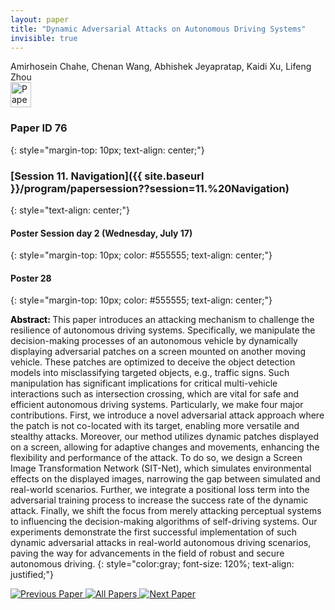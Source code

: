 ```yaml
---
layout: paper
title: "Dynamic Adversarial Attacks on Autonomous Driving Systems"
invisible: true
---
```

<div class="paper-authors">
<div class="paper-author-box">
    <div class="paper-author-name">Amirhosein Chahe, Chenan Wang, Abhishek Jeyapratap, Kaidi Xu, Lifeng Zhou</div>
    <div class="paper-author-uni"></div>
</div>

</div><div class="paper-pdf">
                <div> <a href="https://enriquecoronadozu.github.io/rssproceedings2024/rss20/p076.pdf"><img src="{{ site.baseurl }}/images/paper_link.png" alt="Paper Website" width = "33"  height = "40"/></a> </div>
                </div>

### Paper ID 76
{: style="margin-top: 10px; text-align: center;"}

### [Session 11. Navigation]({{ site.baseurl }}/program/papersession??session=11.%20Navigation)
{: style="text-align: center;"}

#### Poster Session day 2 (Wednesday, July 17)
{: style="margin-top: 10px; color: #555555; text-align: center;"}

#### Poster 28
{: style="margin-top: 10px; color: #555555; text-align: center;"}

<b style="color: black;">Abstract: </b>This paper introduces an attacking mechanism to challenge the resilience of autonomous driving systems. Specifically, we manipulate the decision-making processes of an autonomous vehicle by dynamically displaying adversarial patches on a screen mounted on another moving vehicle. These patches are optimized to deceive the object detection models into misclassifying targeted objects, e.g., traffic signs. Such manipulation has significant implications for critical multi-vehicle interactions such as intersection crossing, which are vital for safe and efficient autonomous driving systems. 
 Particularly, we make four major contributions. First, we introduce a novel adversarial attack approach where the patch is not co-located with its target, enabling more versatile and stealthy attacks. Moreover, our method utilizes dynamic patches displayed on a screen, allowing for adaptive changes and movements, enhancing the flexibility and performance of the attack. To do so, we design a Screen Image Transformation Network (SIT-Net), which simulates environmental effects on the displayed images, narrowing the gap between simulated and real-world scenarios. Further, we integrate a positional loss term into the adversarial training process to increase the success rate of the dynamic attack. Finally, we shift the focus from merely attacking perceptual systems to influencing the decision-making algorithms of self-driving systems. Our experiments demonstrate the first successful implementation of such dynamic adversarial attacks in real-world autonomous driving scenarios, paving the way for advancements in the field of robust and secure autonomous driving.
{: style="color:gray; font-size: 120%; text-align: justified;"}


<div class="paper-menu">
<a href="{{ site.baseurl }}/program/papers/075/"> <img src="{{ site.baseurl }}/images/previous_paper_icon.png" alt="Previous Paper" title="Previous Paper"/> </a>
<a href="{{ site.baseurl }}/program/papers"><img src="{{ site.baseurl }}/images/overview_icon.png" alt="All Papers" title="All Papers"/> </a>
<a href="{{ site.baseurl }}/program/papers/077/"> <img src="{{ site.baseurl }}/images/next_paper_icon.png" alt="Next Paper" title="Next Paper"/> </a>

</div>
